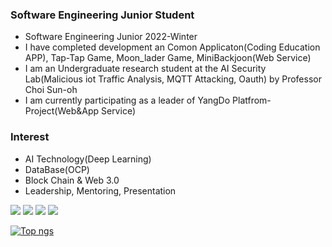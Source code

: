 
### Software Engineering Junior Student
- Software Engineering Junior 2022-Winter
- I have completed development an Comon Applicaton(Coding Education APP), Tap-Tap Game, Moon_lader Game, MiniBackjoon(Web Service)
- I am an Undergraduate research student at the AI Security Lab(Malicious iot Traffic Analysis, MQTT Attacking, Oauth) by Professor Choi Sun-oh
- I am currently participating as a leader of YangDo Platfrom-Project(Web&App Service)

### Interest
- AI Technology(Deep Learning)
- DataBase(OCP)
- Block Chain  & Web 3.0
- Leadership, Mentoring, Presentation
 
<img src="https://img.shields.io/badge/C-1E2B67?style=for-the-badge&logo=C%2B%2B&logoColor=ffffff"/> <img src="https://img.shields.io/badge/JAVA-007396?style=for-the-badge&logo=java&logoColor=white"> <img src="https://img.shields.io/badge/mysql-4479A1?style=for-the-badge&logo=mysql&logoColor=white"> <img src="https://img.shields.io/badge/github-181717?style=for-the-badge&logo=github&logoColor=white">

 
[![Top ngs](https://github-readme-stats.vercel.app/api/top-langs/?username=dongu4749&theme=radical&layout=compact&)](https://github.com/dongu4749/github-readme-stats)  
